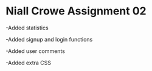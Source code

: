 Niall Crowe Assignment 02
=================

-Added statistics

-Added signup and login functions

-Added user comments

-Added extra CSS
